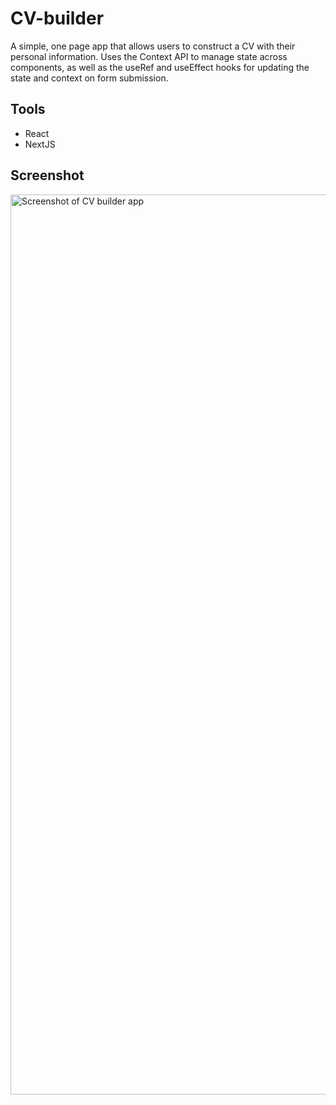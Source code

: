 # CV-builder

A simple, one page app that allows users to construct a CV with their personal information. Uses the Context API to manage state across components, as well as the useRef and useEffect hooks for updating the state and context on form submission.

## Tools

* React
* NextJS

## Screenshot

<img width="1440" alt="Screenshot of CV builder app" src="![image](https://user-images.githubusercontent.com/80334771/133127507-32806819-96f5-49a4-bbb2-507c2b457166.png)">
